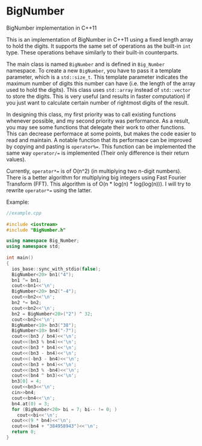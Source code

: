 # BigNumber
BigNumber implementation in C++11

This is an implementation of BigNumber in C++11 using a fixed length array to hold the digits. It supports the same set of operations as the built-in `int` type. These operations behave similarly to their built-in counterparts.

The main class is named `BigNumber` and is defined in `Big_Number` namespace. To create a new `BigNumber`, you have to pass it a template parameter, which is a `std::size_t`. This template parameter indicates the maximum number of digits this number can have (i.e. the length of the array used to hold the digits). This class uses `std::array` instead of `std::vector` to store the digits. This is very useful (and results in faster computation) if you just want to calculate certain number of rightmost digits of the result.

In designing this class, my first priority was to call existing functions whenever possible, and my second priority was performance. As a result, you may see some functions that delegate their work to other functions. This can decrease performace at some points, but makes the code easier to read and maintain. A notable function that its performace can be improved by copying and pasting is `operator%=`. This function can be implemented the same way `operator/=` is implemented (Their only difference is their return values).

Currently, `operator*=` is of O(n^2) (in multiplying two n-digit numbers). There is a better algorithm for multiplying big integers using Fast Fourier Transform (FFT). This algorithm is of O(n * log(n) * log(log(n))). I will try to rewrite `operator*=` using the latter.

Example:
```C++
//example.cpp
  
#include <iostream>
#include "BigNumber.h"

using namespace Big_Number;
using namespace std;
  
int main()
{
  ios_base::sync_with_stdio(false);
  BigNumber<20> bn1("4");
  bn1 ^= bn1;
  cout<<bn1<<'\n';
  BigNumber<20> bn2("-4");
  cout<<bn2<<'\n';
  bn2 *= bn2;
  cout<<bn2<<'\n';
  bn2 = BigNumber<20>("2") ^ 32;
  cout<<bn2<<'\n';
  BigNumber<10> bn3("38");
  BigNumber<10> bn4("-7");
  cout<<(bn3 / bn4)<<'\n';
  cout<<(bn3 % bn4)<<'\n';
  cout<<(bn3 * bn4)<<'\n';
  cout<<(bn3 - bn4)<<'\n';
  cout<<(-bn3 - bn4)<<'\n';
  cout<<(bn3 + bn4)<<'\n';
  cout<<(bn3 % -bn4)<<'\n';
  cout<<(bn4 ^ bn3)<<'\n';
  bn3[0] = 4;
  cout<<bn3<<'\n';
  cin>>bn4;
  cout<<bn4<<'\n';
  bn4.at(0) = 3;
  for (BigNumber<20> bi = 7; bi-- != 0; )
    cout<<bi<<'\n';
  cout<<(9 * bn4)<<'\n';
  cout<<(bn4 + "384958943")<<'\n';
  return 0;
}
```
